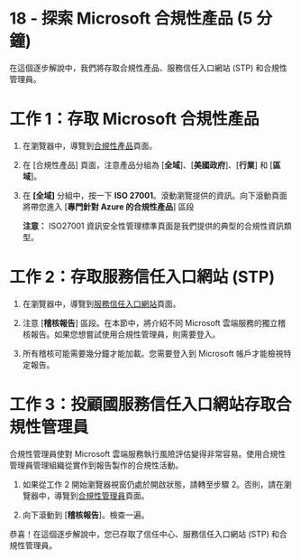 ﻿---
wts:
    title: '18 - 探索信任中心 (5 分鐘)'
    module: '模組 05：描述身分識別、控管、隱私權和合規性功能'
---
# 18 - 探索 Microsoft 合規性產品 (5 分鐘)

在這個逐步解說中，我們將存取合規性產品、服務信任入口網站 (STP) 和合規性管理員。 

# 工作 1：存取 Microsoft 合規性產品

1. 在瀏覽器中，導覽到[合規性產品](https://docs.microsoft.com/zh-tw/compliance/regulatory/offering-home)頁面。

2. 在 [合規性產品] 頁面，注意產品分組為 [**全域**]、[**美國政府**]、[**行業**] 和 [**區域**]。

3. 在 **[全域]** 分組中，按一下 **ISO 27001**。滾動瀏覽提供的資訊。向下滾動頁面將帶您進入 [**專門針對 Azure 的合規性產品**] 區段

    **注意：** ISO27001 資訊安全性管理標準頁面是我們提供的典型的合規性資訊類型。


# 工作 2：存取服務信任入口網站 (STP)

1. 在瀏覽器中，導覽到[服務信任入口網站](https://servicetrust.microsoft.com/)頁面。

2. 注意 [**稽核報告**] 區段。在本節中，將介紹不同 Microsoft 雲端服務的獨立稽核報告。如果您想嘗試使用合規性管理員，則需要登入。

3. 所有稽核可能需要幾分鐘才能加載。您需要登入到 Microsoft 帳戶才能檢視特定報告。


# 工作 3：投顧國服務信任入口網站存取合規性管理員

合規性管理員使對 Microsoft 雲端服務執行風險評估變得非常容易。使用合規性管理員管理組織從實作到報告製作的合規性活動。 

1. 如果從工作 2 開始瀏覽器視窗仍處於開啟狀態，請轉至步驟 2。否則，請在瀏覽器中，導覽到[合規性管理員](https://servicetrust.microsoft.com/ComplianceManager)頁面。 

2. 向下滾動到 [**稽核報告**]。檢查一遍。

恭喜！在這個逐步解說中，您已存取了信任中心、服務信任入口網站 (STP) 和合規性管理員。
